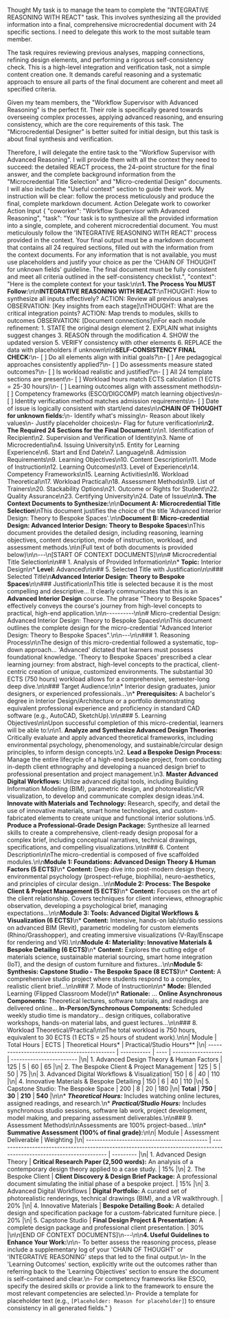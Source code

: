 Thought
My task is to manage the team to complete the "INTEGRATIVE REASONING WITH REACT" task. This involves synthesizing all the provided information into a final, comprehensive microcredential document with 24 specific sections. I need to delegate this work to the most suitable team member.

The task requires reviewing previous analyses, mapping connections, refining design elements, and performing a rigorous self-consistency check. This is a high-level integration and verification task, not a simple content creation one. It demands careful reasoning and a systematic approach to ensure all parts of the final document are coherent and meet all specified criteria.

Given my team members, the "Workflow Supervisor with Advanced Reasoning" is the perfect fit. Their role is specifically geared towards overseeing complex processes, applying advanced reasoning, and ensuring consistency, which are the core requirements of this task. The "Microcredential Designer" is better suited for initial design, but this task is about final synthesis and verification.

Therefore, I will delegate the entire task to the "Workflow Supervisor with Advanced Reasoning". I will provide them with all the context they need to succeed: the detailed REACT process, the 24-point structure for the final answer, and the complete background information from the "Microcredential Title Selection" and "Micro-credential Design" documents. I will also include the "Useful context" section to guide their work. My instruction will be clear: follow the process meticulously and produce the final, complete markdown document.
Action
Delegate work to coworker
Action Input
{
  "coworker": "Workflow Supervisor with Advanced Reasoning",
  "task": "Your task is to synthesize all the provided information into a single, complete, and coherent microcredential document. You must meticulously follow the 'INTEGRATIVE REASONING WITH REACT' process provided in the context. Your final output must be a markdown document that contains all 24 required sections, filled out with the information from the context documents. For any information that is not available, you must use placeholders and justify your choice as per the 'CHAIN OF THOUGHT for unknown fields' guideline. The final document must be fully consistent and meet all criteria outlined in the self-consistency checklist.",
  "context": "Here is the complete context for your task:\n\n**1. The Process You MUST Follow:**\n\n**INTEGRATIVE REASONING WITH REACT:**\nTHOUGHT: How to synthesize all inputs effectively? ACTION: Review all previous analyses OBSERVATION: [Key insights from each stage]\nTHOUGHT: What are the critical integration points? ACTION: Map trends to modules, skills to outcomes OBSERVATION: [Document connections]\nFor each module refinement: 1. STATE the original design element 2. EXPLAIN what insights suggest changes 3. REASON through the modification 4. SHOW the updated version 5. VERIFY consistency with other elements 6. REPLACE the data with placeholders if unknown\n\n**SELF-CONSISTENCY FINAL CHECK:**\n- [ ] Do all elements align with initial goals?\n- [ ] Are pedagogical approaches consistently applied?\n- [ ] Do assessments measure stated outcomes?\n- [ ] Is workload realistic and justified?\n- [ ] All 24 template sections are present\n- [ ] Workload hours match ECTS calculation (1 ECTS = 25-30 hours)\n- [ ] Learning outcomes align with assessment methods\n- [ ] Competency frameworks (ESCO/DIGCOMP) match learning objectives\n- [ ] Identity verification method matches admission requirements\n- [ ] Date of issue is logically consistent with start/end dates\n\n**CHAIN OF THOUGHT for unknown fields:**\n- Identify what's missing\n- Reason about likely values\n- Justify placeholder choices\n- Flag for future verification\n\n**2. The Required 24 Sections for the Final Document:**\n\n1.  Identification of Recipient\n2.  Supervision and Verification of Identity\n3.  Name of Microcredential\n4.  Issuing University\n5.  Entity for Learning Experience\n6.  Start and End Date\n7.  Language\n8.  Admission Requirements\n9.  Learning Objectives\n10. Content Description\n11. Mode of Instruction\n12. Learning Outcomes\n13. Level of Experience\n14. Competency Frameworks\n15. Learning Activities\n16. Workload Theoretical\n17. Workload Practical\n18. Assessment Methods\n19. List of Trainers\n20. Stackability Options\n21. Outcome or Rights for Student\n22. Quality Assurance\n23. Certifying University\n24. Date of Issue\n\n**3. The Context Documents to Synthesize:**\n\n**Document A: Microcredential Title Selection**\nThis document justifies the choice of the title 'Advanced Interior Design: Theory to Bespoke Spaces'.\n\n**Document B: Micro-credential Design: Advanced Interior Design: Theory to Bespoke Spaces**\nThis document provides the detailed design, including reasoning, learning objectives, content description, mode of instruction, workload, and assessment methods.\n\n(Full text of both documents is provided below)\n\n---\n[START OF CONTEXT DOCUMENTS]\n\n# Microcredential Title Selection\n\n## 1. Analysis of Provided Information\n\n*   **Topic:** Interior Design\n*   **Level:** Advanced\n\n## 5. Selected Title with Justification\n\n### Selected Title\n**Advanced Interior Design: Theory to Bespoke Spaces**\n\n### Justification\nThis title is selected because it is the most compelling and descriptive... It clearly communicates that this is an **Advanced Interior Design** course. The phrase \"Theory to Bespoke Spaces\" effectively conveys the course's journey from high-level concepts to practical, high-end application.\n\n----------\n\n# Micro-credential Design: Advanced Interior Design: Theory to Bespoke Spaces\n\nThis document outlines the complete design for the micro-credential \"Advanced Interior Design: Theory to Bespoke Spaces\".\n\n---\n\n### 1. Reasoning Process\n\nThe design of this micro-credential followed a systematic, top-down approach... 'Advanced' dictated that learners must possess foundational knowledge. 'Theory to Bespoke Spaces' prescribed a clear learning journey: from abstract, high-level concepts to the practical, client-centric creation of unique, customized environments. The substantial 30 ECTS (750 hours) workload allows for a comprehensive, semester-long deep dive.\n\n### Target Audience:\n\n*   Interior design graduates, junior designers, or experienced professionals...\n*   **Prerequisites:** A bachelor's degree in Interior Design/Architecture or a portfolio demonstrating equivalent professional experience and proficiency in standard CAD software (e.g., AutoCAD, SketchUp).\n\n### 5. Learning Objectives\n\nUpon successful completion of this micro-credential, learners will be able to:\n\n1.  **Analyze and Synthesize Advanced Design Theories:** Critically evaluate and apply advanced theoretical frameworks, including environmental psychology, phenomenology, and sustainable/circular design principles, to inform design concepts.\n2.  **Lead a Bespoke Design Process:** Manage the entire lifecycle of a high-end bespoke project, from conducting in-depth client ethnography and developing a nuanced design brief to professional presentation and project management.\n3.  **Master Advanced Digital Workflows:** Utilize advanced digital tools, including Building Information Modeling (BIM), parametric design, and photorealistic/VR visualization, to develop and communicate complex design ideas.\n4.  **Innovate with Materials and Technology:** Research, specify, and detail the use of innovative materials, smart home technologies, and custom-fabricated elements to create unique and functional interior solutions.\n5.  **Produce a Professional-Grade Design Package:** Synthesize all learned skills to create a comprehensive, client-ready design proposal for a complex brief, including conceptual narratives, technical drawings, specifications, and compelling visualizations.\n\n### 6. Content Description\n\nThe micro-credential is composed of five scaffolded modules.\n\n**Module 1: Foundations: Advanced Design Theory & Human Factors (5 ECTS)**\n*   **Content:** Deep dive into post-modern design theory, environmental psychology (prospect-refuge, biophilia), neuro-aesthetics, and principles of circular design...\n\n**Module 2: Process: The Bespoke Client & Project Management (5 ECTS)**\n*   **Content:** Focuses on the art of the client relationship. Covers techniques for client interviews, ethnographic observation, developing a psychological brief, managing expectations...\n\n**Module 3: Tools: Advanced Digital Workflows & Visualization (6 ECTS)**\n*   **Content:** Intensive, hands-on lab/studio sessions on advanced BIM (Revit), parametric modeling for custom elements (Rhino/Grasshopper), and creating immersive visualizations (V-Ray/Enscape for rendering and VR).\n\n**Module 4: Materiality: Innovative Materials & Bespoke Detailing (6 ECTS)**\n*   **Content:** Explores the cutting edge of materials science, sustainable material sourcing, smart home integration (IoT), and the design of custom furniture and fixtures...\n\n**Module 5: Synthesis: Capstone Studio - The Bespoke Space (8 ECTS)**\n*   **Content:** A comprehensive studio project where students respond to a complex, realistic client brief...\n\n### 7. Mode of Instruction\n\n*   **Mode:** Blended Learning (Flipped Classroom Model)\n*   **Rationale:** ... **Online Asynchronous Components:** Theoretical lectures, software tutorials, and readings are delivered online... **In-Person/Synchronous Components:** Scheduled weekly studio time is mandatory... design critiques, collaborative workshops, hands-on material labs, and guest lectures...\n\n### 8. Workload Theoretical/Practical\n\nThe total workload is 750 hours, equivalent to 30 ECTS (1 ECTS = 25 hours of student work).\n\n| Module                                       | Total Hours | ECTS | Theoretical Hours* | Practical/Studio Hours** |\n| -------------------------------------------- | ----------- | ---- | ------------------ | ------------------------ |\n| 1. Advanced Design Theory & Human Factors    | 125         | 5    | 60                 | 65                       |\n| 2. The Bespoke Client & Project Management   | 125         | 5    | 50                 | 75                       |\n| 3. Advanced Digital Workflows & Visualization| 150         | 6    | 40                 | 110                      |\n| 4. Innovative Materials & Bespoke Detailing  | 150         | 6    | 40                 | 110                      |\n| 5. Capstone Studio: The Bespoke Space        | 200         | 8    | 20                 | 180                      |\n| **Total**                                    | **750**     | **30** | **210**            | **540**                  |\n\n*   ***Theoretical Hours:*** Includes watching online lectures, assigned readings, and research.\n*   ***Practical/Studio Hours:*** Includes synchronous studio sessions, software lab work, project development, model making, and preparing assessment deliverables.\n\n### 9. Assessment Methods\n\nAssessments are 100% project-based...\n\n*   **Summative Assessment (100% of final grade):**\n\n| Module                                       | Assessment Deliverable                                                                                                | Weighting |\n| -------------------------------------------- | --------------------------------------------------------------------------------------------------------------------- | --------- |\n| 1. Advanced Design Theory                    | **Critical Research Paper (2,500 words):** An analysis of a contemporary design theory applied to a case study.          | 15%       |\n| 2. The Bespoke Client                        | **Client Discovery & Design Brief Package:** A professional document simulating the initial phase of a bespoke project. | 15%       |\n| 3. Advanced Digital Workflows                | **Digital Portfolio:** A curated set of photorealistic renderings, technical drawings (BIM), and a VR walkthrough.      | 20%       |\n| 4. Innovative Materials                      | **Bespoke Detailing Book:** A detailed design and specification package for a custom-fabricated furniture piece.        | 20%       |\n| 5. Capstone Studio                           | **Final Design Project & Presentation:** A complete design package and professional client presentation.                | 30%       |\n\n[END OF CONTEXT DOCUMENTS]\n---\n\n**4. Useful Guidelines to Enhance Your Work:**\n\n- To better assess the reasoning process, please include a supplementary log of your 'CHAIN OF THOUGHT' or 'INTEGRATIVE REASONING' steps that led to the final output.\n- In the 'Learning Outcomes' section, explicitly write out the outcomes rather than referring back to the 'Learning Objectives' section to ensure the document is self-contained and clear.\n- For competency frameworks like ESCO, specify the desired skills or provide a link to the framework to ensure the most relevant competencies are selected.\n- Provide a template for placeholder text (e.g., `[Placeholder: Reason for placeholder]`) to ensure consistency in all generated fields."
}
